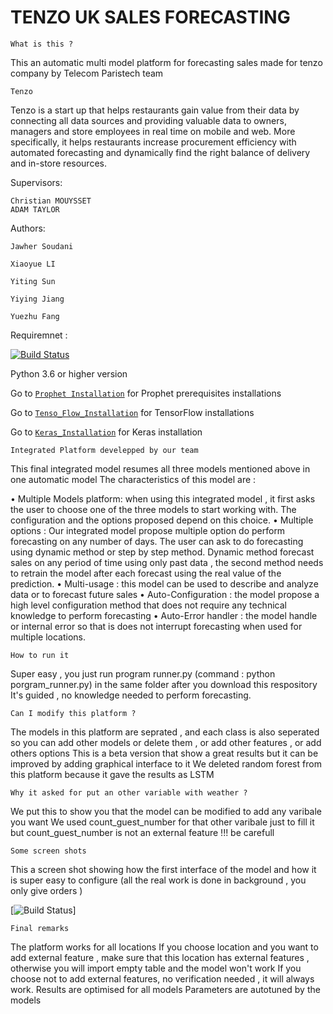 # TENZO UK SALES FORECASTING

```
What is this ?
```
This an automatic multi model platform for forecasting sales made for tenzo company by Telecom Paristech team

```
Tenzo
```

Tenzo is a start up that helps restaurants gain value from their data by connecting all data
sources and providing valuable data to owners, managers and store employees in real time
on mobile and web. More specifically, it helps restaurants increase procurement efficiency
with automated forecasting and dynamically find the right balance of delivery and in-store
resources.

Supervisors: 
```
Christian MOUYSSET
ADAM TAYLOR
```


Authors: 
```
Jawher Soudani

Xiaoyue LI

Yiting Sun

Yiying Jiang

Yuezhu Fang

```

Requiremnet :


[![Build Status](https://www.gotenzo.com/wp-content/themes/tenzo_new3/img/logo-big.png)](https://www.gotenzo.com/)

Python 3.6 or higher version


Go to [`Prophet Installation`](https://facebook.github.io/prophet/docs/installation.html) for Prophet prerequisites installations

Go to [`Tenso_Flow_Installation`](https://www.tensorflow.org/install/) for TensorFlow installations

Go to [`Keras_Installation`](https://keras.io/) for Keras installation



```
Integrated Platform develepped by our team
```

This final integrated model resumes all three models mentioned above in one automatic model
The characteristics of this model are :

• Multiple Models platform: when using this integrated model , it first asks the user
to choose one of the three models to start working with. The configuration and the
options proposed depend on this choice.
• Multiple options : Our integrated model propose multiple option do perform forecasting
on any number of days. The user can ask to do forecasting using dynamic method or
step by step method. Dynamic method forecast sales on any period of time using only
past data , the second method needs to retrain the model after each forecast using the
real value of the prediction.
• Multi-usage : this model can be used to describe and analyze data or to forecast future
sales
• Auto-Configuration : the model propose a high level configuration method that does
not require any technical knowledge to perform forecasting
• Auto-Error handler : the model handle or internal error so that is does not interrupt
forecasting when used for multiple locations.

```
How to run it
```

Super easy , you just run program runner.py  (command : python porgram_runner.py) in the same folder after you download this respository
It's guided , no knowledge needed to perform forecasting.

```
Can I modify this platform ? 
```

The models in this platform are seprated , and each class is also seperated so you can add other models or delete them , or add other features , or add others options
This is a beta version that show a great results but it can be improved by adding graphical interface to it
We deleted random forest from this platform because it gave the results as LSTM

```
Why it asked for put an other variable with weather ?
```

We put this to show you that the model can be modified to add any varibale you want
We used count_guest_number for that other varibale just to fill it but count_guest_number is not an external feature !!! be carefull


```
Some screen shots
```
This a screen shot showing how the first interface of the model and how it is super easy to configure (all the real work is done in background , you only give orders )

[![Build Status](https://lh6.googleusercontent.com/el6pUalRRt4V0xOEVMqi_sHz6LJ3KwoNOUoTwp_8EaD8bdNFxfZ2ruqLIH-O-MO6dCYriEbyGm551g=w1920-h928-rw)]



```
Final remarks 
```
The platform works for all locations
If you choose location and you want to add external feature , make sure that this location has external features , otherwise you will import empty table and the model won't work
If you choose not to add external features, no verification needed , it will always work.
Results are optimised for all models
Parameters are autotuned by the models
